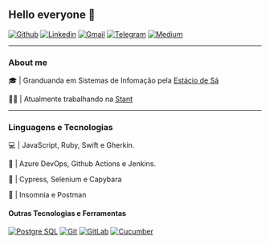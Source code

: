## Hello everyone :wave:
 
[![Github](https://img.shields.io/badge/-Github-595D60?style=flat-square&logo=Github&logoColor=white&link=https://github.com/nayaraquino/)](https://github.com/nayaraquino/)
[![Linkedin](https://img.shields.io/badge/-LinkedIn-595D60?style=flat-square&logo=Linkedin&logoColor=white&link=https://www.linkedin.com/in/nayaraquino//)](https://www.linkedin.com/in/nayaraquino/)
[![Gmail](https://img.shields.io/badge/-Gmail-595D60?style=flat-square&logo=Gmail&logoColor=white&link=mailto:nayaraquino7@gmail.com/)](mailto:nayaraquino7@gmail.com/)
[![Telegram](https://img.shields.io/badge/Telegram-595D60?style=flat-square&logo=Telegram&logoColor=white&link=https://t.me/nayaraquino)](https://t.me/nayaraquino)
[![Medium](https://img.shields.io/badge/Medium-595D60?style=flat-square&logo=Medium&logoColor=white&link=https://nayaraquino.medium.com/)](https://nayaraquino.medium.com/)

---
### About me

:mortar_board: | Granduanda em Sistemas de Infomação pela [Estácio de Sá](https://estacio.br)

:woman_technologist: | Atualmente trabalhando na [Stant](https://github.com/stantmob)

---
### Linguagens e Tecnologias

:computer: | JavaScript, Ruby, Swift e Gherkin.

:repeat: | Azure DevOps, Github Actions e Jenkins.

:mechanical_arm: | Cypress, Selenium e Capybara

:page_facing_up: | Insomnia e Postman


#### Outras Tecnologias e Ferramentas
[![Postgre SQL](https://img.shields.io/badge/-PostgreSQL-595D60?style=flat-square&logo=PostgreSQL&logoColor=white&link=https://github.com/nayaraquino/)](https://github.com/nayaraquino/)
[![Git](https://img.shields.io/badge/-Git-595D60?style=flat-square&logo=git&logoColor=white&link=https://github.com/nayaraquino/)](https://github.com/nayaraquino/)
[![GitLab](https://img.shields.io/badge/-GitLab-595D60?style=flat-square&logo=GitLab&logoColor=white&link=https://github.com/nayaraquino/)](https://github.com/nayaraquino/)
[![Cucumber](https://img.shields.io/badge/-Cucumber-595D60?style=flat-square&logo=Cucumber&logoColor=white&link=https://github.com/nayaraquino/)](https://github.com/nayaraquino/)

<!--
[![Nayara Github Status](https://github-readme-stats.vercel.app/api?username=nayaraquino&theme=blue-green)](https://github.com/nayaraquino/github-readme-stats)
<!--
**nayaraquino/nayaraquino** is a ✨ _special_ ✨ repository because its `README.md` (this file) appears on your GitHub profile.
